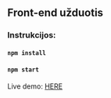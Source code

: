 ## Front-end užduotis

### Instrukcijos:

#### `npm install`

#### `npm start`

Live demo: [HERE](https://demosite-cec86.firebaseapp.com/)
